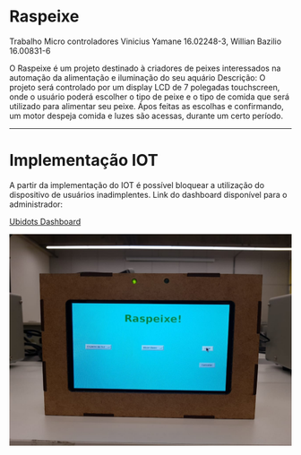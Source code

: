 # Raspeixe
Trabalho Micro controladores
Vinicius Yamane 16.02248-3, Willian Bazilio 16.00831-6

  O Raspeixe é um projeto destinado à criadores de peixes interessados na automação da alimentação e iluminação do seu aquário
  Descrição: O projeto será controlado por um display LCD de 7 polegadas touchscreen, onde o usuário poderá escolher o tipo de peixe e
  o tipo de comida que será utilizado para alimentar seu peixe. Ápos feitas as escolhas e confirmando, um motor despeja comida e luzes são
  acessas, durante um certo período. 
  
  ---
  # Implementação IOT
  
  A partir da implementação do IOT é possível bloquear a utilização do dispositivo de usuários inadimplentes.
  Link do dashboard disponível para o administrador:
  
  [Ubidots Dashboard](  https://industrial.ubidots.com/app/dashboards/5da77194642ab62e4c7ca08f/)


![Raspeixe!](Raspeixe.jpeg)
